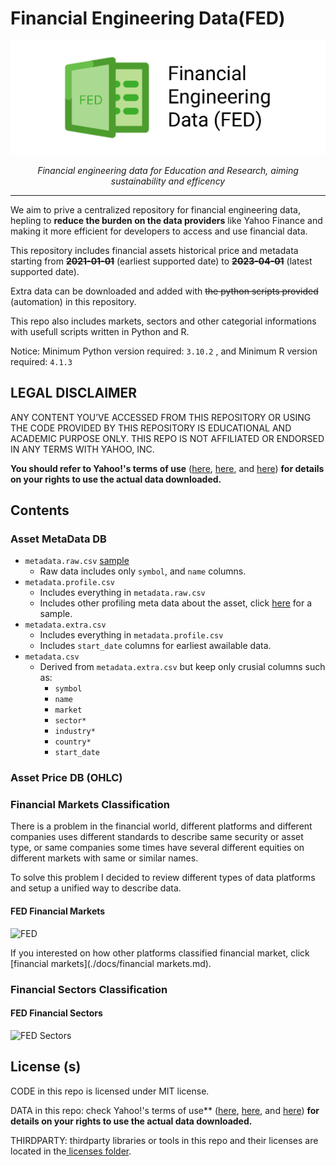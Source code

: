 # Financial Engineering Data(FED)

<p align="center">
  <a href="https://github.com/azataiot/FE-Data"><img src="assets/img/logo.png" alt="Financial Engineering Data"></a>
</p>
<p align="center">
    <em>Financial engineering data for Education and Research, aiming sustainability and efficency</em>
</p>


---

We aim to prive a centralized repository for financial engineering data, hepling to **reduce the burden on the data providers** like Yahoo Finance and making it more efficient for developers to access and use financial data.

This repository includes financial assets historical price and metadata starting from ~~**2021-01-01**~~ (earliest supported date) to **~~2023-04-01~~** (latest supported date).

Extra data can be downloaded and added with ~~the python scripts provided~~ (automation) in this repository.

This repo also includes markets, sectors and other categorial informations with usefull scripts written in Python and R.

Notice: Minimum Python version required: `3.10.2` , and Minimum R version required: `4.1.3`

## LEGAL DISCLAIMER

ANY CONTENT YOU’VE ACCESSED FROM THIS REPOSITORY OR USING THE CODE PROVIDED BY THIS REPOSITORY IS EDUCATIONAL AND ACADEMIC PURPOSE ONLY. THIS REPO IS NOT AFFILIATED OR ENDORSED IN ANY TERMS WITH YAHOO, INC.

**You should refer to Yahoo!'s terms of use** ([here](https://policies.yahoo.com/us/en/yahoo/terms/product-atos/apiforydn/index.htm), [here](https://legal.yahoo.com/us/en/yahoo/terms/otos/index.html), and [here](https://policies.yahoo.com/us/en/yahoo/terms/index.htm)) **for details on your rights to use the actual data downloaded.**

## Contents

### Asset MetaData DB

- `metadata.raw.csv` [sample](./data/metadata.raw.csv)
  - Raw data includes only `symbol`, and `name` columns.
- `metadata.profile.csv`
  - Includes everything in `metadata.raw.csv` 
  - Includes other profiling meta data about the asset, click [here](./data/metadata.profile.csv) for a sample.
- `metadata.extra.csv`
  - Includes everything in `metadata.profile.csv`
  - Includes `start_date` columns for earliest awailable data.
- `metadata.csv`
  - Derived from `metadata.extra.csv` but keep only crusial columns such as:
    - `symbol`
    - `name`
    - `market`
    - `sector*`
    - `industry*`
    - `country*`
    - `start_date`



### Asset Price DB (OHLC)





### Financial Markets Classification

There is a problem in the financial world, different platforms and different companies uses different standards to describe same security or asset type, or same companies some times have several different equities on different markets with same or similar names. 

To solve this problem I decided to review different types of data platforms and setup a unified way to describe data. 

#### FED Financial Markets

![FED](./assets/README.assets/Markets.svg)

If you interested on how other platforms classified financial market, click [financial markets](./docs/financial markets.md).

### Financial Sectors Classification

#### FED Financial Sectors

![FED Sectors](./assets/README.assets/Sectors.svg)

## License (s)

CODE in this repo is licensed under MIT license.

DATA in this repo: check Yahoo!'s terms of use** ([here](https://policies.yahoo.com/us/en/yahoo/terms/product-atos/apiforydn/index.htm), [here](https://legal.yahoo.com/us/en/yahoo/terms/otos/index.html), and [here](https://policies.yahoo.com/us/en/yahoo/terms/index.htm)) **for details on your rights to use the actual data downloaded.**

THIRDPARTY:  thirdparty libraries or tools in this repo and their licenses are located in the[ licenses folder](./licenses).
